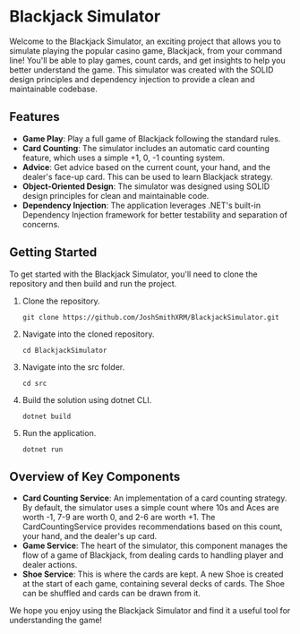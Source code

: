 # Blackjack Simulator

Welcome to the Blackjack Simulator, an exciting project that allows you to simulate playing the popular casino game, Blackjack, from your command line! You'll be able to play games, count cards, and get insights to help you better understand the game. This simulator was created with the SOLID design principles and dependency injection to provide a clean and maintainable codebase.

## Features

* **Game Play**: Play a full game of Blackjack following the standard rules.
* **Card Counting**: The simulator includes an automatic card counting feature, which uses a simple +1, 0, -1 counting system.
* **Advice**: Get advice based on the current count, your hand, and the dealer's face-up card. This can be used to learn Blackjack strategy.
* **Object-Oriented Design**: The simulator was designed using SOLID design principles for clean and maintainable code.
* **Dependency Injection**: The application leverages .NET's built-in Dependency Injection framework for better testability and separation of concerns.

## Getting Started

To get started with the Blackjack Simulator, you'll need to clone the repository and then build and run the project.

1. Clone the repository.
    ```
    git clone https://github.com/JoshSmithXRM/BlackjackSimulator.git
    ```

2. Navigate into the cloned repository.
    ```
    cd BlackjackSimulator
    ```

3. Navigate into the src folder.
    ```
    cd src
    ```

4. Build the solution using dotnet CLI.
    ```
    dotnet build
    ```

5. Run the application.
    ```
    dotnet run
    ```

## Overview of Key Components

* **Card Counting Service**: An implementation of a card counting strategy. By default, the simulator uses a simple count where 10s and Aces are worth -1, 7-9 are worth 0, and 2-6 are worth +1. The CardCountingService provides recommendations based on this count, your hand, and the dealer's up card.
* **Game Service**: The heart of the simulator, this component manages the flow of a game of Blackjack, from dealing cards to handling player and dealer actions.
* **Shoe Service**: This is where the cards are kept. A new Shoe is created at the start of each game, containing several decks of cards. The Shoe can be shuffled and cards can be drawn from it.

We hope you enjoy using the Blackjack Simulator and find it a useful tool for understanding the game!

